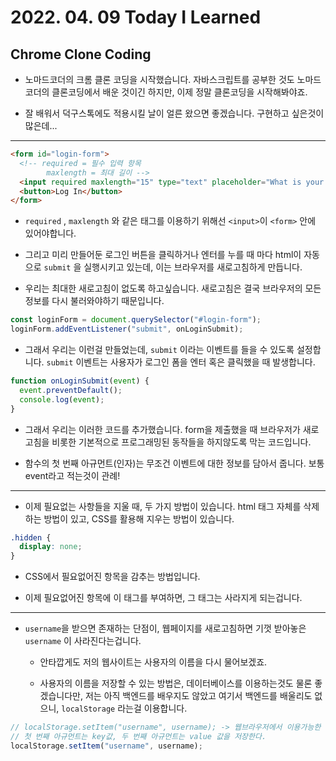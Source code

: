 # 2022. 04. 09 Today I Learned

## Chrome Clone Coding

- 노마드코더의 크롬 클론 코딩을 시작했습니다. 자바스크립트를 공부한 것도 노마드코더의 클론코딩에서 배운 것이긴 하지만, 이제 정말 클론코딩을 시작해봐야죠.

- 잘 배워서 덕구스톡에도 적용시킬 날이 얼른 왔으면 좋겠습니다. 구현하고 싶은것이 많은데...

---

```html
<form id="login-form">
  <!-- required = 필수 입력 항목
        maxlength = 최대 길이 -->
  <input required maxlength="15" type="text" placeholder="What is your name?" />
  <button>Log In</button>
</form>
```

- `required` , `maxlength` 와 같은 태그를 이용하기 위해선 `<input>`이 `<form>` 안에 있어야합니다.

- 그리고 미리 만들어둔 로그인 버튼을 클릭하거나 엔터를 누를 때 마다 html이 자동으로 `submit` 을 실행시키고 있는데, 이는 브라우저를 새로고침하게 만듭니다.

- 우리는 최대한 새로고침이 없도록 하고싶습니다. 새로고침은 결국 브라우저의 모든 정보를 다시 불러와야하기 때문입니다.

```js
const loginForm = document.querySelector("#login-form");
loginForm.addEventListener("submit", onLoginSubmit);
```

- 그래서 우리는 이런걸 만들었는데, `submit` 이라는 이벤트를 들을 수 있도록 설정합니다. `submit` 이벤트는 사용자가 로그인 폼을 엔터 혹은 클릭했을 때 발생합니다.

```js
function onLoginSubmit(event) {
  event.preventDefault();
  console.log(event);
}
```

- 그래서 우리는 이러한 코드를 추가했습니다. form을 제출했을 때 브라우저가 새로고침을 비롯한 기본적으로 프로그래밍된 동작들을 하지않도록 막는 코드입니다.

- 함수의 첫 번째 아규먼트(인자)는 무조건 이벤트에 대한 정보를 담아서 줍니다. 보통 event라고 적는것이 관례!

---

- 이제 필요없는 사항들을 지울 때, 두 가지 방법이 있습니다. html 태그 자체를 삭제하는 방법이 있고, CSS를 활용해 지우는 방법이 있습니다.

```css
.hidden {
  display: none;
}
```

- CSS에서 필요없어진 항목을 감추는 방법입니다.

- 이제 필요없어진 항목에 이 태그를 부여하면, 그 태그는 사라지게 되는겁니다.

---

- `username`을 받으면 존재하는 단점이, 웹페이지를 새로고침하면 기껏 받아놓은 `username` 이 사라진다는겁니다.

  - 안타깝게도 저의 웹사이트는 사용자의 이름을 다시 물어보겠죠.

  - 사용자의 이름을 저장할 수 있는 방법은, 데이터베이스를 이용하는것도 물론 좋겠습니다만, 저는 아직 백엔드를 배우지도 않았고 여기서 백엔드를 배울리도 없으니, `localStorage` 라는걸 이용합니다.

```js
// localStorage.setItem("username", username); -> 웹브라우저에서 이용가능한 아주 작은 DataBase
// 첫 번째 아규먼트는 key값, 두 번째 아규먼트는 value 값을 저장한다.
localStorage.setItem("username", username);
```
